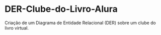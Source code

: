 # DER-Clube-do-Livro-Alura
Criação de um Diagrama de Entidade Relacional (DER) sobre um clube do livro virtual.
